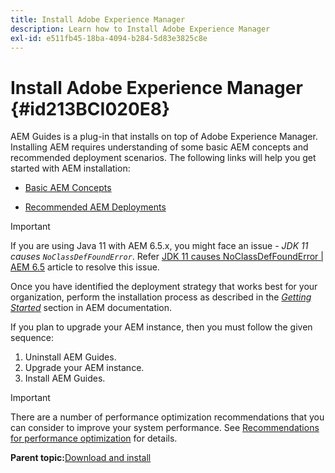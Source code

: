 ```yaml
---
title: Install Adobe Experience Manager
description: Learn how to Install Adobe Experience Manager
exl-id: e511fb45-18ba-4094-b284-5d83e3825c8e
---
```

# Install Adobe Experience Manager {#id213BCI020E8}

AEM Guides is a plug-in that installs on top of Adobe Experience Manager. Installing AEM requires understanding of some basic AEM concepts and recommended deployment scenarios. The following links will help you get started with AEM installation:

-   [Basic AEM Concepts](https://helpx.adobe.com/experience-manager/6-5/sites/deploying/using/deploy.html#BasicConcepts)

-   [Recommended AEM Deployments](https://helpx.adobe.com/experience-manager/6-5/sites/deploying/using/recommended-deploys.html)


>[!IMPORTANT]
>
> If you are using Java 11 with AEM 6.5.x, you might face an issue - *JDK 11 causes `NoClassDefFoundError`*. Refer [JDK 11 causes NoClassDefFoundError \| AEM 6.5](https://helpx.adobe.com/experience-manager/kb/jdk-11-causes-noclassdeffounderror---aem-6-5.html) article to resolve this issue.

Once you have identified the deployment strategy that works best for your organization, perform the installation process as described in the *[Getting Started](https://helpx.adobe.com/experience-manager/6-5/sites/deploying/using/deploy.html#GettingStarted)* section in AEM documentation.

If you plan to upgrade your AEM instance, then you must follow the given sequence:

1.  Uninstall AEM Guides.
1.  Upgrade your AEM instance.
1.  Install AEM Guides.

>[!IMPORTANT]
>
> There are a number of performance optimization recommendations that you can consider to improve your system performance. See [Recommendations for performance optimization](download-install-recommend-perf-optimiz.md#) for details.

**Parent topic:**[Download and install](download-install.md)
